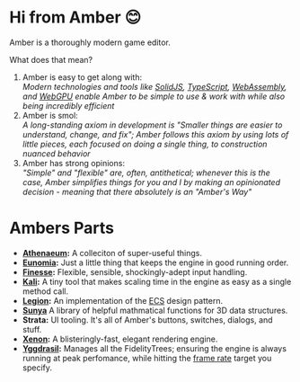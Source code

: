 # Hi from Amber 😊

Amber is a thoroughly modern game editor.

What does that mean?

1. Amber is easy to get along with:<br>
  _Modern technologies and tools like [SolidJS](https://www.solidjs.com/), [TypeScript](https://www.typescriptlang.org/), [WebAssembly](https://webassembly.org/), and [WebGPU](https://developer.mozilla.org/en-US/docs/Web/API/WebGPU_API) enable Amber to be simple to use & work with while also being incredibly efficient_
1. Amber is smol:<br>
  _A long-standing axiom in development is "Smaller things are easier to understand, change, and fix"; Amber follows this axiom by using lots of little pieces, each focused on doing a single thing, to construction nuanced behavior_
1. Amber has strong opinions:<br>
  _"Simple" and "flexible" are, often, antithetical; whenever this is the case, Amber simplifies things for you and I by making an opinionated decision - meaning that there absolutely is an "Amber's Way"_

# Ambers Parts

* **[Athenaeum](./src/lib/Athenaeum):** A colleciton of super-useful things.
* **[Eunomia](./src/lib/Eunomia):** Just a little thing that keeps the engine in good running order.
* **[Finesse](./src/lib/Finesse):** Flexible, sensible, shockingly-adept input handling.
* **[Kali](./src/lib/Kali):** A tiny tool that makes scaling time in the engine as easy as a single method call.
* **[Legion](./src/lib/Legion):** An implementation of the [ECS](https://en.wikipedia.org/wiki/Entity_component_system) design pattern.
* **[Sunya](./Sunya)** A library of helpful mathmatical functions for 3D data structures.
* **Strata:** UI tooling. It's all of Amber's buttons, switches, dialogs, and stuff.
* **[Xenon](./src/lib/Xenon):** A blisteringly-fast, elegant rendering engine.
* **[Yggdrasil](./src/lib/Yggdrasil):** Manages all the FidelityTrees; ensuring the engine is always running at peak perfomance, while hitting the [frame rate](https://www.ign.com/articles/2014/11/05/understanding-frame-rate-and-its-importance) target you specify.
